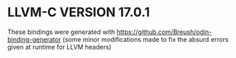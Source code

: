 # LLVM-C VERSION 17.0.1

These bindings were generated with https://github.com/Breush/odin-binding-generator (some minor modifications made to fix the absurd errors given at runtime for LLVM headers)
